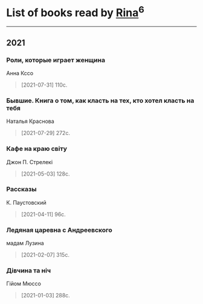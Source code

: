 # List of books read by [Rina](https://plus.google.com/u/0/102857111133378678801/)<sup>6</sup>
---

## 2021

### Роли, которые играет женщина
Анна Кссо
> [2021-07-31] 110с.


### Бывшие. Книга о том, как класть на тех, кто хотел класть на тебя
Наталья Краснова
> [2021-07-29] 272с.


### Кафе на краю світу
Джон П. Стрелекі
> [2021-05-03] 128с.


### Рассказы
К. Паустовский
> [2021-04-11] 96с.


### Ледяная царевна с Андреевского
мадам Лузина
> [2021-02-07] 315с.


### Дівчина та ніч
Гійом Мюссо
> [2021-01-03] 288с.



